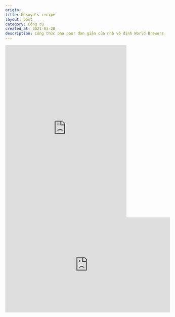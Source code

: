 ```yaml
---
origin: 
title: Kasuya's recipe
layout: post
category: Công cụ
created_at: 2021-03-28
description: Công thức pha pour đơn giản của nhà vô định World Brewers Cup 2016. Đi kèm bảng tính cho người lười.
---
```


<iframe class="block sm:hidden" width="383" height="543" frameborder="0" scrolling="no" src="https://onedrive.live.com/embed?resid=BB1DCFE92739C40E%2123712&authkey=%21ALO6T4VlDHj_XxQ&em=2&wdAllowInteractivity=False&AllowTyping=True&ActiveCell='Kasuya%20mobile'!A4&Item='Kasuya%20mobile'!A1%3AF19&wdHideGridlines=True&wdInConfigurator=True"></iframe>

<iframe class="hidden sm:block" width="521" height="300" frameborder="0" scrolling="no" src="https://onedrive.live.com/embed?resid=BB1DCFE92739C40E%2123712&authkey=%21ALO6T4VlDHj_XxQ&em=2&wdAllowInteractivity=False&AllowTyping=True&ActiveCell='Kasuya%20ver2'!A1&Item='Kasuya%20ver2'!A1%3AH10&wdInConfigurator=True"></iframe>
